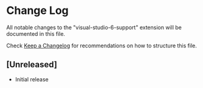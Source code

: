 # Change Log

All notable changes to the "visual-studio-6-support" extension will be documented in this file.

Check [Keep a Changelog](http://keepachangelog.com/) for recommendations on how to structure this file.

## [Unreleased]

- Initial release